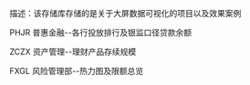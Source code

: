 描述：该存储库存储的是关于大屏数据可视化的项目以及效果案例


PHJR	普惠金融--各行投放排行及银监口径贷款余额

ZCZX	资产管理--理财产品存续规模

FXGL	风险管理部--热力图及限额总览
